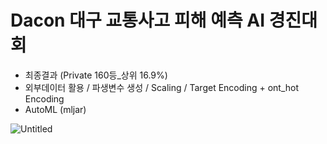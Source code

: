 # Dacon 대구 교통사고 피해 예측 AI 경진대회 

- 최종결과 (Private 160등_상위 16.9%)
- 외부데이터 활용 / 파생변수 생성 / Scaling / Target Encoding + ont_hot Encoding
- AutoML (mljar) 

![Untitled](https://github.com/minjeeeko/Dacon_Predict_Daegu_Caraccident/assets/117187028/cebe97d8-f9fd-40db-be7a-37843a632a32)

